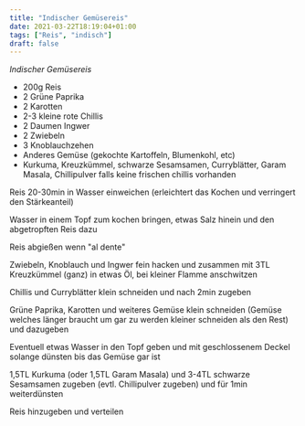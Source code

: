 ```yaml
---
title: "Indischer Gemüsereis"
date: 2021-03-22T18:19:04+01:00
tags: ["Reis", "indisch"]
draft: false
---
```


*Indischer Gemüsereis*

- 200g Reis 
- 2 Grüne Paprika
- 2 Karotten
- 2-3 kleine rote Chillis
- 2 Daumen Ingwer
- 2 Zwiebeln
- 3 Knoblauchzehen
- Anderes Gemüse (gekochte Kartoffeln, Blumenkohl, etc)
- Kurkuma, Kreuzkümmel, schwarze Sesamsamen, Curryblätter, Garam Masala, Chillipulver falls keine frischen chillis vorhanden

Reis 20-30min in Wasser einweichen (erleichtert das Kochen und verringert den Stärkeanteil)

Wasser in einem Topf zum kochen bringen, etwas Salz hinein und den abgetropften Reis dazu

Reis abgießen wenn "al dente"

Zwiebeln, Knoblauch und Ingwer fein hacken und zusammen mit 3TL Kreuzkümmel (ganz) in etwas Öl, bei kleiner Flamme anschwitzen

Chillis und Curryblätter klein schneiden und nach 2min zugeben

Grüne Paprika, Karotten und weiteres Gemüse klein schneiden (Gemüse welches länger braucht um gar zu werden kleiner schneiden als den Rest) und dazugeben

Eventuell etwas Wasser in den Topf geben und mit geschlossenem Deckel solange dünsten bis das Gemüse gar ist 

1,5TL Kurkuma (oder 1,5TL Garam Masala) und 3-4TL schwarze Sesamsamen zugeben (evtl. Chillipulver zugeben) und für 1min weiterdünsten

Reis hinzugeben und verteilen
